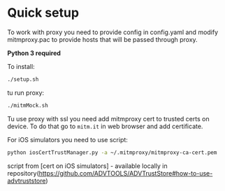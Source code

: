 # Quick setup

To work with proxy you need to provide config in config.yaml and modify mitmproxy.pac to provide hosts that will be passed through proxy.

**Python 3 required**

To install:

``` bash
./setup.sh
```

tu run proxy:

``` bash
./mitmMock.sh
```

Tu use proxy with ssl you need add mitmproxy cert to trusted certs on device. To do that go to `mitm.it` in web browser and add certificate.

For iOS simulators you need to use script:

```bash
python iosCertTrustManager.py -a ~/.mitmproxy/mitmproxy-ca-cert.pem
```

script from [cert on iOS simulators] - available locally in repository(https://github.com/ADVTOOLS/ADVTrustStore#how-to-use-advtruststore)
